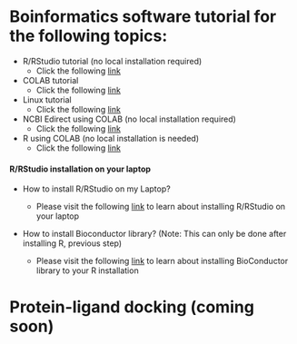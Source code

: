 # Boinformatics software tutorial for the following topics: 

* R/RStudio tutorial (no local installation required)
  * Click the following [link](https://github.com/ravichas/bioinformatics/blob/main/Bioinformatics.md)
* COLAB tutorial
  * Click the following [link](https://github.com/ravichas/bioinformatics/blob/main/BasicCOLAB_Tutorial.ipynb)  
* Linux tutorial
  * Click the following [link](https://github.com/ravichas/bioinformatics/blob/main/Linux.ipynb)  
* NCBI Edirect using COLAB (no local installation required)
  * Click the following [link](https://github.com/ravichas/bioinformatics/blob/main/NCBI_EDIRECT.ipynb)
* R using COLAB (no local installation is needed) 
  * Click the following [link](https://github.com/ravichas/bioinformatics/blob/main/R_tutorial_Bioconductor_Colab.ipynb)

#### R/RStudio installation on your laptop
* How to install R/RStudio on my Laptop? 
  * Please visit the following [link](https://rstudio-education.github.io/hopr/starting.html#using-r) to learn about installing R/RStudio on your laptop

* How to install Bioconductor library? (Note: This can only be done after installing R, previous step)
  * Please visit the following [link](https://www.bioconductor.org/install/) to learn about installing BioConductor library to your R installation

# Protein-ligand docking (coming soon)
<!---
Click the link, https://github.com/ravichas/bioinformatics/blob/main/PL-docking.md for details
-->
